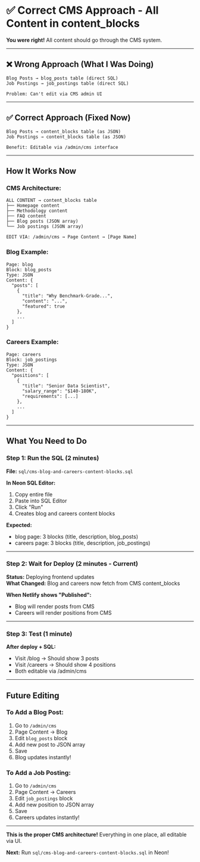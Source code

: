 # ✅ Correct CMS Approach - All Content in content_blocks

**You were right!** All content should go through the CMS system.

---

## ❌ Wrong Approach (What I Was Doing)

```
Blog Posts → blog_posts table (direct SQL)
Job Postings → job_postings table (direct SQL)

Problem: Can't edit via CMS admin UI
```

---

## ✅ Correct Approach (Fixed Now)

```
Blog Posts → content_blocks table (as JSON)
Job Postings → content_blocks table (as JSON)

Benefit: Editable via /admin/cms interface
```

---

## How It Works Now

### CMS Architecture:
```
ALL CONTENT → content_blocks table
├── Homepage content
├── Methodology content
├── FAQ content
├── Blog posts (JSON array)
└── Job postings (JSON array)

EDIT VIA: /admin/cms → Page Content → [Page Name]
```

### Blog Example:
```
Page: blog
Block: blog_posts
Type: JSON
Content: {
  "posts": [
    {
      "title": "Why Benchmark-Grade...",
      "content": "...",
      "featured": true
    },
    ...
  ]
}
```

### Careers Example:
```
Page: careers
Block: job_postings
Type: JSON
Content: {
  "positions": [
    {
      "title": "Senior Data Scientist",
      "salary_range": "$140-180K",
      "requirements": [...]
    },
    ...
  ]
}
```

---

## What You Need to Do

### Step 1: Run the SQL (2 minutes)

**File:** `sql/cms-blog-and-careers-content-blocks.sql`

**In Neon SQL Editor:**
1. Copy entire file
2. Paste into SQL Editor
3. Click "Run"
4. Creates blog and careers content blocks

**Expected:**
- blog page: 3 blocks (title, description, blog_posts)
- careers page: 3 blocks (title, description, job_postings)

---

### Step 2: Wait for Deploy (2 minutes - Current)

**Status:** Deploying frontend updates  
**What Changed:** Blog and careers now fetch from CMS content_blocks

**When Netlify shows "Published":**
- Blog will render posts from CMS
- Careers will render positions from CMS

---

### Step 3: Test (1 minute)

**After deploy + SQL:**
- Visit /blog → Should show 3 posts
- Visit /careers → Should show 4 positions
- Both editable via /admin/cms

---

## Future Editing

### To Add a Blog Post:
1. Go to `/admin/cms`
2. Page Content → Blog
3. Edit `blog_posts` block
4. Add new post to JSON array
5. Save
6. Blog updates instantly!

### To Add a Job Posting:
1. Go to `/admin/cms`
2. Page Content → Careers
3. Edit `job_postings` block
4. Add new position to JSON array
5. Save
6. Careers updates instantly!

---

**This is the proper CMS architecture!** Everything in one place, all editable via UI.

**Next:** Run `sql/cms-blog-and-careers-content-blocks.sql` in Neon!


